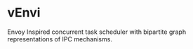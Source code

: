 # vEnvi
Envoy Inspired concurrent task scheduler with bipartite graph representations of IPC mechanisms. 
